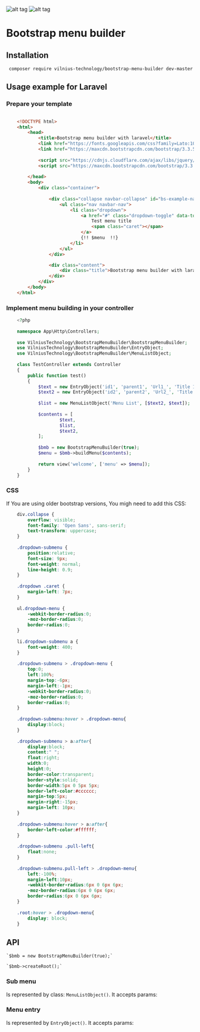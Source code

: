 ![alt tag](https://travis-ci.org/VilniusTechnology/bootstrap-menu-builder.svg)
![alt tag](https://scrutinizer-ci.com/g/VilniusTechnology/bootstrap-menu-builder/badges/quality-score.png?b=master)

# Bootstrap menu builder


## Installation

` composer require vilnius-technology/bootstrap-menu-builder dev-master`

## Usage example for Laravel

### Prepare your template

``` html

    <!DOCTYPE html>
    <html>
        <head>
            <title>Bootstrap menu builder with laravel</title>
            <link href="https://fonts.googleapis.com/css?family=Lato:100" rel="stylesheet" type="text/css">
            <link href="https://maxcdn.bootstrapcdn.com/bootstrap/3.3.5/css/bootstrap.min.css" rel="stylesheet" integrity="sha256-MfvZlkHCEqatNoGiOXveE8FIwMzZg4W85qfrfIFBfYc= sha512-dTfge/zgoMYpP7QbHy4gWMEGsbsdZeCXz7irItjcC3sPUFtf0kuFbDz/ixG7ArTxmDjLXDmezHubeNikyKGVyQ==" crossorigin="anonymous">
    
            <script src="https://cdnjs.cloudflare.com/ajax/libs/jquery/2.0.0/jquery.min.js"></script>
            <script src="https://maxcdn.bootstrapcdn.com/bootstrap/3.3.5/js/bootstrap.min.js" integrity="sha256-Sk3nkD6mLTMOF0EOpNtsIry+s1CsaqQC1rVLTAy+0yc= sha512-K1qjQ+NcF2TYO/eI3M6v8EiNYZfA95pQumfvcVrTHtwQVDG+aHRqLi/ETn2uB+1JqwYqVG3LIvdm9lj6imS/pQ==" crossorigin="anonymous"></script>
    
        </head>
        <body>
            <div class="container">
    
                <div class="collapse navbar-collapse" id="bs-example-navbar-collapse-2">
                    <ul class="nav navbar-nav">
                        <li class="dropdown">
                            <a href="#" class="dropdown-toggle" data-toggle="dropdown" role="button" aria-haspopup="true" aria-expanded="false">
                                Test menu title
                                <span class="caret"></span>
                            </a>
                            {!! $menu  !!}
                        </li>
                    </ul>
                </div>

                <div class="content">
                    <div class="title">Bootstrap menu builder with laravel</div>
                </div>
            </div>
        </body>
    </html>
```

### Implement menu building in your controller

``` php
    <?php
    
    namespace App\Http\Controllers;
    
    use VilniusTechnology\BootstrapMenuBuilder\BootstrapMenuBuilder;
    use VilniusTechnology\BootstrapMenuBuilder\EntryObject;
    use VilniusTechnology\BootstrapMenuBuilder\MenuListObject;
    
    class TestController extends Controller
    {
        public function test()
        {
            $text = new EntryObject('id1', 'parent1', 'Url1_', 'Title 1');
            $text2 = new EntryObject('id2', 'parent2', 'Url2_', 'Title 2' );
    
            $list = new MenuListObject('Menu List', [$text2, $text]);
    
            $contents = [
                    $text,
                    $list,
                    $text2,
            ];
    
            $bmb = new BootstrapMenuBuilder(true);
            $menu = $bmb->buildMenu($contents);
    
            return view('welcome', ['menu' => $menu]);
        }
    }
```

### CSS
If You are using older bootstrap versions, You migh need to add this CSS:
```css
    div.collapse {
        overflow: visible;
        font-family: 'Open Sans', sans-serif;
        text-transform: uppercase;
    }
    
    .dropdown-submenu {
        position:relative;
        font-size: 9px;
        font-weight: normal;
        line-height: 0.9;
    }
    
    .dropdown .caret {
        margin-left: 7px;
    }
    
    ul.dropdown-menu {
        -webkit-border-radius:0;
        -moz-border-radius:0;
        border-radius:0;
    }
    
    li.dropdown-submenu a {
        font-weight: 400;
    }
    
    .dropdown-submenu > .dropdown-menu {
        top:0;
        left:100%;
        margin-top:-6px;
        margin-left:-1px;
        -webkit-border-radius:0;
        -moz-border-radius:0;
        border-radius:0;
    }
    
    .dropdown-submenu:hover > .dropdown-menu{
        display:block;
    }
    
    .dropdown-submenu > a:after{
        display:block;
        content:" ";
        float:right;
        width:0;
        height:0;
        border-color:transparent;
        border-style:solid;
        border-width:5px 0 5px 5px;
        border-left-color:#cccccc;
        margin-top:5px;
        margin-right:-15px;
        margin-left: 10px;
    }
    
    .dropdown-submenu:hover > a:after{
        border-left-color:#ffffff;
    }
    
    .dropdown-submenu .pull-left{
        float:none;
    }
    
    .dropdown-submenu.pull-left > .dropdown-menu{
        left:-100%;
        margin-left:10px;
        -webkit-border-radius:6px 0 6px 6px;
        -moz-border-radius:6px 0 6px 6px;
        border-radius:6px 0 6px 6px;
    }
    
    .root:hover > .dropdown-menu{
        display: block;
    }
```


## API

    `$bmb = new BootstrapMenuBuilder(true);`
    
    `$bmb->createRoot();`
    
### Sub menu 

Is represented by class: `MenuListObject()`.
It accepts params:


### Menu entry
Is represented by `EntryObject()`.
It accepts params:

